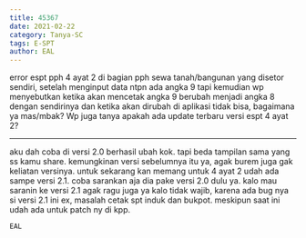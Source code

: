 ```yaml
---
title: 45367
date: 2021-02-22
category: Tanya-SC
tags: E-SPT
author: EAL
---
```


error espt pph 4 ayat 2 di bagian pph sewa tanah/bangunan yang disetor sendiri, setelah menginput data ntpn ada angka 9 tapi kemudian wp menyebutkan ketika akan mencetak angka 9 berubah menjadi angka 8 dengan sendirinya dan ketika akan dirubah di aplikasi tidak bisa, bagaimana ya mas/mbak? Wp juga tanya apakah ada update terbaru versi espt 4 ayat 2?

---

aku dah coba di versi 2.0 berhasil ubah kok. tapi beda tampilan sama yang ss kamu share. kemungkinan versi sebelumnya itu ya, agak burem juga gak keliatan versinya. untuk sekarang kan memang untuk 4 ayat 2 udah ada sampe versi 2.1. coba sarankan aja dia pake versi 2.0 dulu ya. kalo mau saranin ke versi 2.1 agak ragu juga ya kalo tidak wajib, karena ada bug nya si versi 2.1 ini ex, masalah cetak spt induk dan bukpot. meskipun saat ini udah ada untuk patch ny di kpp.

`EAL`

